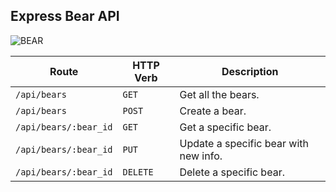 ## Express Bear API

![BEAR](https://media.giphy.com/media/3o6Ztr9s7vPAS8XtK0/giphy.gif)

Route | HTTP Verb | Description
------|-----------|------------
`/api/bears` | `GET` | Get all the bears.
`/api/bears` | `POST`| Create a bear.
`/api/bears/:bear_id` | `GET` | Get a specific bear.
`/api/bears/:bear_id` | `PUT` | Update a specific bear with new info.
`/api/bears/:bear_id` | `DELETE` | Delete a specific bear.
